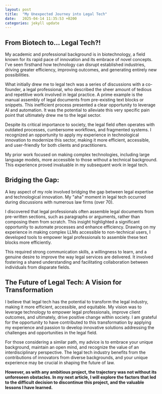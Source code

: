 ```yaml
---
layout: post
title:  "My Unexpected Journey into Legal Tech"
date:   2025-04-14 11:35:53 +0200
categories: jekyll update
---
```


## From Biotech to... Legal Tech?!
My academic and professional background is in biotechnology, a field known for its rapid pace of innovation and its embrace of novel concepts. I've seen firsthand how technology can disrupt established industries, driving greater efficiency, improving outcomes, and generating entirely new possibilities.

What initially drew me to legal tech was a series of discussions with a co-founder, a legal professional, who described the sheer amount of tedious and repetitive work involved in legal practice. A prime example is the manual assembly of legal documents from pre-existing text blocks or snippets. This inefficient process presented a clear opportunity to leverage AI and automation. It was the potential to alleviate this very specific pain point that ultimately drew me to the legal sector.

Despite its critical importance to society, the legal field often operates with outdated processes, cumbersome workflows, and fragmented systems. I recognized an opportunity to apply my experience in technological innovation to modernize this sector, making it more efficient, accessible, and user-friendly for both clients and practitioners.

My prior work focused on making complex technologies, including large language models, more accessible to those without a technical background. This experience proved invaluable in my subsequent work in legal tech.
## Bridging the Gap: 
A key aspect of my role involved bridging the gap between legal expertise and technological innovation.
My "aha" moment in legal tech occurred during discussions with numerous law firms (over 70). 

I discovered that legal professionals often assemble legal documents from pre-written sections, such as paragraphs or arguments, rather than composing them from scratch. This insight highlighted a significant opportunity to automate processes and enhance efficiency. Drawing on my experience in making complex LLMs accessible to non-technical users, I developed tools to empower legal professionals to assemble these text blocks more efficiently.

This required strong communication skills, a willingness to learn, and a genuine desire to improve the way legal services are delivered. It involved fostering a shared understanding and facilitating collaboration between individuals from disparate fields.
## The Future of Legal Tech: A Vision for Transformation
I believe that legal tech has the potential to transform the legal industry, making it more efficient, accessible, and equitable. My vision was to leverage technology to empower legal professionals, improve client outcomes, and ultimately, drive positive change within society. I am grateful for the opportunity to have contributed to this transformation by applying my experience and passion to develop innovative solutions addressing the challenges and opportunities in the legal field.

For those considering a similar path, my advice is to embrace your unique background, maintain an open mind, and recognize the value of an interdisciplinary perspective. The legal tech industry benefits from the contributions of innovators from diverse backgrounds, and your unique experience may be crucial in shaping the future of law.

**However, as with any ambitious project, the trajectory was not without its unforeseen obstacles. In my next article, I will explore the factors that led to the difficult decision to discontinue this project, and the valuable lessons I have learned.**

